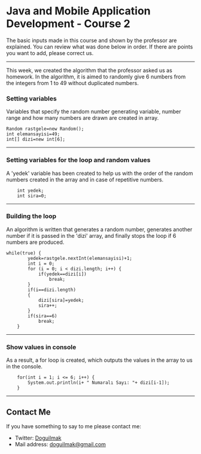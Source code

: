 
# Java and Mobile Application Development - Course 2

The basic inputs made in this course and shown by the professor are explained. You can review what was done below in order. If there are points you want to add, please correct us.

---

This week, we created the algorithm that the professor asked us as homework. In the algorithm, it is aimed to randomly give 6 numbers from the integers from 1 to 49 without duplicated numbers.

### Setting variables

Variables that specify the random number generating variable, number range and how many numbers are drawn are created in array.

    Random rastgele=new Random();
	int elemansayisi=49;
	int[] dizi=new int[6];

---

### Setting variables for the loop and random values

A 'yedek' variable has been created to help us with the order of the random numbers created in the array and in case of repetitive numbers.

    
		int yedek;
		int sira=0;

---

### Building the loop

An algorithm is written that generates a random number, generates another number if it is passed in the 'dizi' array, and finally stops the loop if 6 numbers are produced.


    while(true) {
			yedek=rastgele.nextInt(elemansayisi)+1;
			int i = 0;
			for (i = 0; i < dizi.length; i++) {
				if(yedek==dizi[i])
					break;
			}
			if(i==dizi.length)
			{
				dizi[sira]=yedek;
				sira++;
			}
			if(sira==6)
				break;
		}

---

### Show values ​​in console

As a result, a for loop is created, which outputs the values ​​in the array to us in the console.

    	for(int i = 1; i <= 6; i++)	{
			System.out.println(i+ " Numaralı Sayı: "+ dizi[i-1]);
		}

---

## Contact Me

If you have something to say to me please contact me: 

 - Twitter: [Doguilmak](https://twitter.com/Doguilmak) 
 - Mail address: doguilmak@gmail.com
